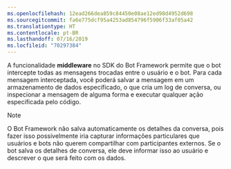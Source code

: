 ```yaml
---
ms.openlocfilehash: 12ead266dea859c84450e08ae12ed98d4952d698
ms.sourcegitcommit: fa6e775dcf95a4253ad854796f5906f33af05a42
ms.translationtype: HT
ms.contentlocale: pt-BR
ms.lasthandoff: 07/16/2019
ms.locfileid: "70297384"
---
```

A funcionalidade **middleware** no SDK do Bot Framework permite que o bot intercepte todas as mensagens trocadas entre o usuário e o bot. Para cada mensagem interceptada, você poderá salvar a mensagem em um armazenamento de dados especificado, o que cria um log de conversa, ou inspecionar a mensagem de alguma forma e executar qualquer ação especificada pelo código. 

> [!NOTE]
> O Bot Framework não salva automaticamente os detalhes da conversa, pois fazer isso possivelmente iria capturar informações particulares que usuários e bots não querem compartilhar com participantes externos. Se o bot salva os detalhes de conversa, ele deve informar isso ao usuário e descrever o que será feito com os dados.